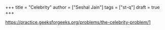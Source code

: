 +++
title = "Celebrity"
author = ["Seshal Jain"]
tags = ["st-q"]
draft = true
+++

<https://practice.geeksforgeeks.org/problems/the-celebrity-problem/1>
